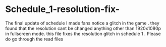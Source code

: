 # Schedule_1-resolution-fix-
The final update of schedule I made fans notice a glitch in the game . they found that the resolution cant be changed anything other than 1920x1080p in fullscreen mode. this file fixes the resolution glitch in schedule 1  . Please do go through the read files
